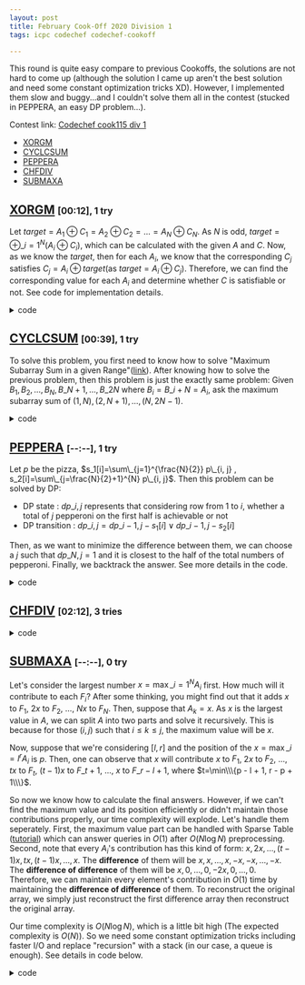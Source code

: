 ```yaml
---
layout: post
title: February Cook-Off 2020 Division 1
tags: icpc codechef codechef-cookoff

---
```


This round is quite easy compare to previous Cookoffs, the solutions are not hard to come up (although the solution I came up aren't the best solution and need some constant optimization tricks XD). However, I implemented them slow and buggy...and I couldn't solve them all in the contest (stucked in PEPPERA, an easy DP problem...).

Contest link: [Codechef cook115 div 1](https://www.codechef.com/COOK115A)

+ [XORGM](#a-hrefhttpswwwcodechefcomcook115aproblemsxorgmxorgma-span-stylefont-sizemedium0012-1-tryspan)
+ [CYCLCSUM](#a-hrefhttpswwwcodechefcomcook115aproblemscyclcsumcyclcsuma-span-stylefont-sizemedium0039-1-tryspan)
+ [PEPPERA](#a-hrefhttpswwwcodechefcomcook115aproblemspepperapepperaa-span-stylefont-sizemedium-----1-tryspan)
+ [CHFDIV](#a-hrefhttpswwwcodechefcomcook115aproblemschfdivchfdiva-span-stylefont-sizemedium0212-3-triesspan)
+ [SUBMAXA](#a-hrefhttpswwwcodechefcomcook115aproblemssubmaxasubmaxaa-span-stylefont-sizemedium-----0-tryspan)

## [XORGM](https://www.codechef.com/COOK115A/problems/XORGM) <span style="font-size:medium;">[00:12], 1 try</span>

Let $target = A_1 \oplus C_1=A_2 \oplus C_2 =\dots=A_N \oplus C_N$. As $N$ is odd, $target = \oplus\_{i=1}^{N}\left(A_i\oplus C_i\right)$, which can be calculated with the given $A$ and $C$. Now, as we know the $target$, then for each $A_i$, we know that the corresponding $C_j$ satisfies $C_j=A_i\oplus target$(as $target = A_i\oplus C_j$). Therefore, we can find the corresponding value for each $A_i$ and determine whether $C$ is satisfiable or not. See code for implementation details.

<details><summary>code</summary>

```cpp
{% include code-snippets/2020-02-21-codechef-cook115/XORGM.cpp %}
```

</details>

## [CYCLCSUM](https://www.codechef.com/COOK115A/problems/CYCLCSUM) <span style="font-size:medium;">[00:39], 1 try</span>

To solve this problem, you first need to know how to solve "Maximum Subarray Sum in a given Range"([link](https://www.geeksforgeeks.org/maximum-subarray-sum-given-range/)). After knowing how to solve the previous problem, then this problem is just the exactly same problem: Given $B_1, B_2, \dots, B_N, B\_{N+1}, \dots, B\_{2N}$ where $B_i=B\_{i+N}=A_i$, ask the maximum subarray sum of $(1, N), (2, N + 1), \dots, (N, 2N - 1)$.

<details><summary>code</summary>

```cpp
{% include code-snippets/2020-02-21-codechef-cook115/CYCLCSUM.cpp %}
```

</details>

## [PEPPERA](https://www.codechef.com/COOK115A/problems/PEPPERA) <span style="font-size:medium;">[--:--], 1 try</span>

Let $p$ be the pizza, $s_1[i]=\sum\_{j=1}^{\frac{N}{2}} p\_{i, j} , s_2[i]=\sum\_{j=\frac{N}{2}+1}^{N} p\_{i, j}$. Then this problem can be solved by DP:

+ DP state : $dp\_{i, j}$ represents that considering row from $1$ to $i$, whether a total of $j$ pepperoni on the first half is achievable or not
+ DP transition : $dp\_{i, j}=dp\_{i-1, j-s_1[i]} \lor dp\_{i-1, j-s_2[i]}$

Then, as we want to minimize the difference between them, we can choose a $j$ such that $dp\_{N, j} = 1$ and it is closest to the half of the total numbers of pepperoni. Finally, we backtrack the answer. See more details in the code.

<details><summary>code</summary>

```cpp
{% include code-snippets/2020-02-21-codechef-cook115/PEPPERA.cpp %}
```

</details>

## [CHFDIV](https://www.codechef.com/COOK115A/problems/CHFDIV) <span style="font-size:medium;">[02:12], 3 tries</span>

<details><summary>code</summary>

```cpp
{% include code-snippets/2020-02-21-codechef-cook115/CHFDIV.cpp %}
```

</details>

## [SUBMAXA](https://www.codechef.com/COOK115A/problems/SUBMAXA) <span style="font-size:medium;">[--:--], 0 try</span>

Let's consider the largest number $x=\max\_{i=1}^{N}A_i$ first. How much will it contribute to each $F_i$? After some thinking, you might find out that it adds $x$ to $F_1$, $2x$ to $F_2$, ..., $Nx$ to $F_N$. Then, suppose that $A_k=x$. As $x$ is the largest value in $A$, we can split $A$ into two parts and solve it recursively. This is because for those $(i, j)$ such that $i\le k \le j$, the maximum value will be $x$.

Now, suppose that we're considering $[l, r]$ and the position of the $x=\max\_{i=l}^{r}A_i$ is $p$. Then, one can observe that $x$ will contribute $x$ to $F_1$, $2x$ to $F_2$, ..., $tx$ to $F_t$, $(t-1)x$ to $F\_{t+1}$, ..., $x$ to $F\_{r-l+1}$, where $t=\min\\\{p - l + 1, r - p + 1\\\}$. 

So now we know how to calculate the final answers. However, if we can't find the maximum value and its position efficiently or didn't maintain those contributions properly, our time complexity will explode. Let's handle them seperately. First, the maximum value part can be handled with Sparse Table ([tutorial](https://cp-algorithms.com/data_structures/sparse-table.html)) which can answer queries in $O(1)$ after $O(N\log N)$ preprocessing. Second, note that every $A_i$'s contribution has this kind of form: $x, 2x, \dots, (t-1)x, tx, (t-1)x, \dots, x$. The **difference** of them will be $x, x, \dots, x, -x, -x, \dots, -x$. The **difference of difference** of them will be $x, 0, \dots, 0, -2x, 0, \dots, 0$. Therefore, we can maintain every element's contribution in $O(1)$ time by maintaining the **difference of difference** of them. To reconstruct the original array, we simply just reconstruct the first difference array then reconstruct the original array.

Our time complexity is $O(N\log N)$, which is a little bit high (The expected complexity is $O(N)$). So we need some constant optimization tricks including faster I/O and replace "recursion" with a stack (in our case, a queue is enough). See details in code below.

<details><summary>code</summary>

```cpp
{% include code-snippets/2020-02-21-codechef-cook115/SUBMAXA.cpp %}
```

</details>
